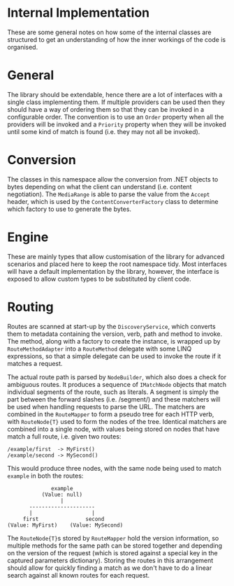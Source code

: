 # Internal Implementation

These are some general notes on how some of the internal classes are structured
to get an understanding of how the inner workings of the code is organised.

# General

The library should be extendable, hence there are a lot of interfaces with a
single class implementing them. If multiple providers can be used then they
should have a way of ordering them so that they can be invoked in a configurable
order. The convention is to use an `Order` property when all the providers will
be invoked and a `Priority` property when they will be invoked until some kind
of match is found (i.e. they may not all be invoked).

# Conversion

The classes in this namespace allow the conversion from .NET objects to bytes
depending on what the client can understand (i.e. content negotiation). The
`MediaRange` is able to parse the value from the `Accept` header, which is used
by the `ContentConverterFactory` class to determine which factory to use to
generate the bytes.

# Engine

These are mainly types that allow customisation of the library for advanced
scenarios and placed here to keep the root namespace tidy. Most interfaces will
have a default implementation by the library, however, the interface is exposed
to allow custom types to be substituted by client code.

# Routing

Routes are scanned at start-up by the `DiscoveryService`, which converts them to
metadata containing the version, verb, path and method to invoke. The method,
along with a factory to create the instance, is wrapped up by `RouteMethodAdapter`
into a `RouteMethod` delegate with some LINQ expressions, so that a simple
delegate can be used to invoke the route if it matches a request.

The actual route path is parsed by `NodeBuilder`, which also does a check for
ambiguous routes. It produces a sequence of `IMatchNode` objects that match
individual segments of the route, such as literals. A segment is simply the part
between the forward slashes (i.e. /segment/) and these matchers will be used when
handling requests to parse the URL. The matchers are combined in the `RouteMapper`
to form a pseudo tree for each HTTP verb, with `RouteNode{T}` used to form the
nodes of the tree. Identical matchers are combined into a single node, with
values being stored on nodes that have match a full route, i.e. given two routes:

    /example/first  -> MyFirst()
    /example/second -> MySecond()

This would produce three nodes, with the same node being used to match `example`
in both the routes:

                  example
               (Value: null)
                     |
           ---------------------
           |                   |
         first               second
    (Value: MyFirst)    (Value: MySecond)

The `RouteNode{T}`s stored by `RouteMapper` hold the version information, so
multiple methods for the same path can be stored together and depending on the
version of the request (which is stored against a special key in the captured
parameters dictionary). Storing the routes in this arrangement should allow for
quickly finding a match as we don't have to do a linear search against all known
routes for each request.

